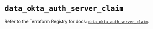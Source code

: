 # `data_okta_auth_server_claim`

Refer to the Terraform Registry for docs: [`data_okta_auth_server_claim`](https://registry.terraform.io/providers/okta/okta/4.16.0/docs/data-sources/auth_server_claim).
